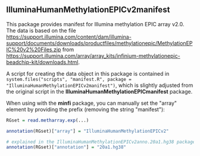 IlluminaHumanMethylationEPICv2manifest
--------------------------------------


This package provides manifest for Illumina methylation EPIC array v2.0. The data is based on the file https://support.illumina.com/content/dam/illumina-support/documents/downloads/productfiles/methylationepic/MethylationEPIC%20v2%20Files.zip from 
  https://support.illumina.com/array/array_kits/infinium-methylationepic-beadchip-kit/downloads.html.

A script for creating the data object in this package is contained in
  `system.files("scripts", "manifest.R", package = "IlluminaHumanMethylationEPICv2manifest")`, 
which is slightly adjusted from the original script in the **IlluminaHumanMethylationEPICmanifest** package.


When using with the **minfi** package, you can manually set the "array" element by providing the prefix (removing the string "manifest"):

```r
RGset = read.metharray.exp(...)

annotation(RGset)["array"] = "IlluminaHumanMethylationEPICv2"

# explained in the IlluminaHumanMethylationEPICv2anno.20a1.hg38 package
annotation(RGset)["annotation"] = "20a1.hg38"
```
